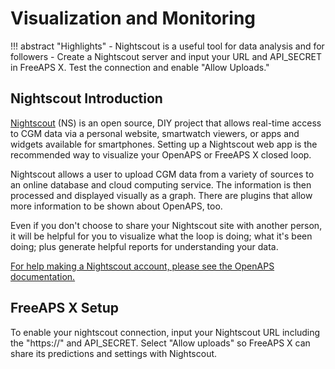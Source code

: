 # Visualization and Monitoring
!!! abstract "Highlights"
    - Nightscout is a useful tool for data analysis and for followers
    - Create a Nightscout server and input your URL and API_SECRET in FreeAPS X. Test the connection and enable "Allow Uploads."

## Nightscout Introduction

[Nightscout](http://nightscout.info) (NS) is an open source, DIY project that allows real-time access to CGM data via a personal website, smartwatch viewers, or apps and widgets available for smartphones. Setting up a Nightscout web app is the recommended way to visualize your OpenAPS or FreeAPS X closed loop. 

Nightscout allows a user to upload CGM data from a variety of sources to an online database and cloud computing service. The information is then processed and displayed visually as a graph. There are plugins that allow more information to be shown about OpenAPS, too. 

Even if you don't choose to share your Nightscout site
with another person, it will be helpful for you to visualize what the loop is doing; what it's been doing; plus generate helpful reports for understanding your data.

[For help making a Nightscout account, please see the OpenAPS documentation.](https://openaps.readthedocs.io/en/latest/docs/While%20You%20Wait%20For%20Gear/nightscout-setup.html)

## FreeAPS X Setup
To enable your nightscout connection, input your Nightscout URL including the "https://" and API_SECRET. Select "Allow uploads" so FreeAPS X can share its predictions and settings with Nightscout. 